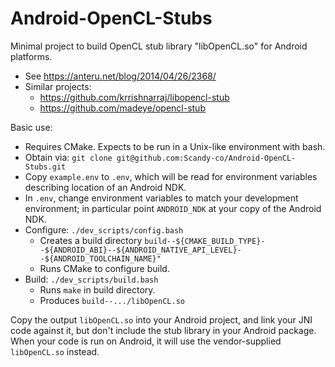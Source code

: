 # Android-OpenCL-Stubs

Minimal project to build OpenCL stub library "libOpenCL.so" for Android platforms.
- See https://anteru.net/blog/2014/04/26/2368/
- Similar projects:
  - https://github.com/krrishnarraj/libopencl-stub
  - https://github.com/madeye/opencl-stub

Basic use:
- Requires CMake. Expects to be run in a Unix-like environment with bash.
- Obtain via: `git clone git@github.com:Scandy-co/Android-OpenCL-Stubs.git`
- Copy `example.env` to `.env`, which will be read for environment variables describing location of an Android NDK.
- In `.env`, change environment variables to match your development environment; in particular point `ANDROID_NDK` at your copy of the Android NDK.
- Configure: `./dev_scripts/config.bash`
  - Creates a build directory `build--${CMAKE_BUILD_TYPE}--${ANDROID_ABI}--${ANDROID_NATIVE_API_LEVEL}--${ANDROID_TOOLCHAIN_NAME}"`
  - Runs CMake to configure build.
- Build: `./dev_scripts/build.bash`
  - Runs `make` in build directory.
  - Produces `build--.../libOpenCL.so`

Copy the output `libOpenCL.so` into your Android project, and link your JNI code against it, but don't include the stub library in your Android package. When your code is run on Android, it will use the vendor-supplied `libOpenCL.so` instead.
